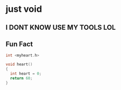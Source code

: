 # just void

## I DONT KNOW USE MY TOOLS LOL
## Fun Fact
```C
int <myheart.h>

void heart()
{
  int heart = 0;
  return 60;
}
```
